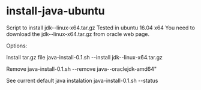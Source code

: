 # install-java-ubuntu

Script to install jdk-<VERSION>-linux-x64.tar.gz
Tested in ubuntu 16.04 x64
You need to download the jdk-<VERSION>-linux-x64.tar.gz from oracle web page.

Options:

Install tar.gz file
java-install-0.1.sh --install jdk-<VERSION>-linux-x64.tar.gz

Remove 
java-install-0.1.sh --remove java-<VERSION>-oraclejdk-amd64"

See current default java instalation
java-install-0.1.sh --status
